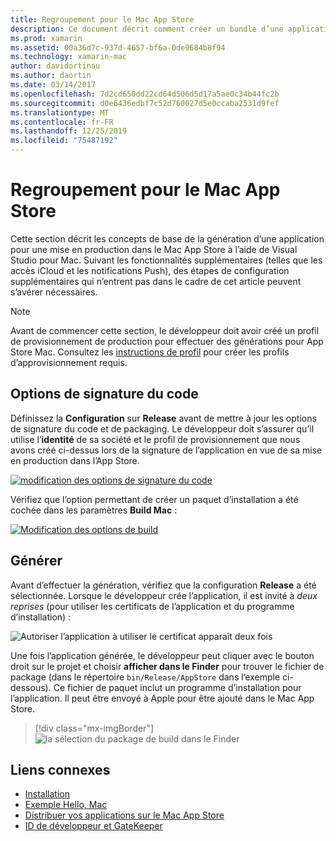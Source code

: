 ```yaml
---
title: Regroupement pour le Mac App Store
description: Ce document décrit comment créer un bundle d’une application Xamarin.Mac en vue de sa publication dans le Mac App Store. Il traite de la génération et des options de signature de code.
ms.prod: xamarin
ms.assetid: 00a36d7c-937d-4657-bf6a-0de9684b8f94
ms.technology: xamarin-mac
author: davidortinau
ms.author: daortin
ms.date: 03/14/2017
ms.openlocfilehash: 7d2cd650dd22cd64d506d5d17a5ae0c34b44fc2b
ms.sourcegitcommit: d0e6436edbf7c52d760027d5e0ccaba2531d9fef
ms.translationtype: MT
ms.contentlocale: fr-FR
ms.lasthandoff: 12/25/2019
ms.locfileid: "75487192"
---
```

# <a name="bundling-for-the-mac-app-store"></a>Regroupement pour le Mac App Store

Cette section décrit les concepts de base de la génération d’une application pour une mise en production dans le Mac App Store à l’aide de Visual Studio pour Mac. Suivant les fonctionnalités supplémentaires (telles que les accès iCloud et les notifications Push), des étapes de configuration supplémentaires qui n’entrent pas dans le cadre de cet article peuvent s’avérer nécessaires.

> [!NOTE]
> Avant de commencer cette section, le développeur doit avoir créé un profil de provisionnement de production pour effectuer des générations pour App Store Mac. Consultez les [instructions de profil](profiles.md) pour créer les profils d’approvisionnement requis.

## <a name="code-signing-options"></a>Options de signature du code

Définissez la **Configuration** sur **Release** avant de mettre à jour les options de signature du code et de packaging. Le développeur doit s’assurer qu’il utilise l’**identité** de sa société et le profil de provisionnement que nous avons créé ci-dessus lors de la signature de l’application en vue de sa mise en production dans l’App Store.

[![modification des options de signature du code](bundling-images/sign.png)](bundling-images/sign-large.png#lightbox)

Vérifiez que l’option permettant de créer un paquet d’installation a été cochée dans les paramètres **Build Mac** :

[![Modification des options de build](bundling-images/build.png "Modification des options de build")](bundling-images/build-large.png#lightbox)

## <a name="build"></a>Générer

Avant d’effectuer la génération, vérifiez que la configuration **Release** a été sélectionnée. Lorsque le développeur crée l’application, il est invité à _deux reprises_ (pour utiliser les certificats de l’application et du programme d’installation) :

![Autoriser l’application à utiliser le certificat apparaît deux fois](bundling-images/perms02.png)

Une fois l’application générée, le développeur peut cliquer avec le bouton droit sur le projet et choisir **afficher dans le Finder** pour trouver le fichier de package (dans le répertoire `bin/Release/AppStore` dans l’exemple ci-dessous).  Ce fichier de paquet inclut un programme d’installation pour l’application. Il peut être envoyé à Apple pour être ajouté dans le Mac App Store.

> [!div class="mx-imgBorder"]
> ![la sélection du package de build dans le Finder](bundling-images/path.png)

## <a name="related-links"></a>Liens connexes

- [Installation](/visualstudio/mac/installation/)
- [Exemple Hello, Mac](~/mac/get-started/hello-mac.md)
- [Distribuer vos applications sur le Mac App Store](https://developer.apple.com/devcenter/mac/checklist/)
- [ID de développeur et GateKeeper](https://developer.apple.com/resources/developer-id/)
